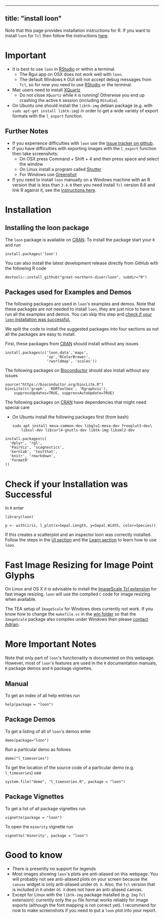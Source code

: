 
<script type="text/javascript">
document.getElementById("install").className += " selected";
</script>

---
title: "install loon"
---

Note that this page provides installation instructions for R. If you
want to install `loon` for `Tcl` then follow the instructions
[here](https://github.com/great-northern-diver/loon/tree/master/Tcl).

[TclWindows]: linkingActiveTcl.html
[rstudio]: http://www.rstudio.com/
[CRAN]: http://cran.r-project.org/

# Important

* It is best to use `loon` in [RStudio][rstudio] or within a terminal.
	* The Rgui app on OSX does not work well with `loon`.
	* The default Windows `R` GUI will not accept debug messages from
      `Tcl`, so for now you need to use [RStudio][rstudio] or the
      terminal.
* Mac users need to install [XQuartz](http://www.xquartz.org)
	* Do not close `XQuartz` while `R` is running! Otherwise you end
      up crashing the active `R` session (including `RStudio`).
* On Ubuntu one should install the `libtk-img` debian package
  (e.g. with `sudo apt-get install libtk-img`) in order to get a wide
  variety of export formats with the `l_export` function.


## Further Notes

* If you experience difficulties with `loon` use the
  [Issue tracker on github](https://github.com/great-northern-diver/loon/issues).
* If you have difficulties with exporting images with the `l_export`
  function then take screenshots:
    * On OSX press Command + Shift + 4 and then press space and
	  select the window
	* On Linux install a program called [Shutter](http://shutter-project.org/)
	* For Windows use [Greenshot](http://getgreenshot.org/)
* If you need to install `loon` manually on a Windows machine with an
  R version that is less than `3.4.0` then you need install `Tcl`
  version 8.6 and link R against it, see the
  [instructions here][TclWindows].

# Installation

## Installing the loon package

The `loon` package is available on
[CRAN](https://cran.r-project.org/web/packages/loon/index.html).
To install the package start your `R` and run

~~~{r}
install.packages('loon')
~~~

You can also install the latest development release directly from
GitHub with the following R code

~~~
devtools::install_github("great-northern-diver/loon", subdir="R")
~~~


<!--
### From a local file

In Rstudio, select Packages, Install, Install from: Package Archive
File (.tar.gz), select the 'loon_1.0.1.tar.gz' file and press the
install button.

![Install loon in Rstudio](images/install_rstudio.png "install loon with Rstudio.")


To install the `loon` `R` package as usual the following code in your
terminal

~~~
R CMD INSTALL loon_1.0.0.tar.gz
~~~

-->

## Packages used for Examples and Demos

The following packages are used in `loon`'s examples and demos. Note
that these packages are not needed to install `loon`, they are just
nice to have to run all the examples and demos. You can skip this step
and
[check if your `loon` installation was successful.](#check-if-your-installation-was-successful)


We split the code to install the suggested packages into four sections
as not all the packages are easy to install.

First, these packages from [CRAN][CRAN] should install without any
issues

~~~
install.packages(c('loon.data','maps',
                   'sp','RColorBrewer',
                   'rworldmap', 'scales'))
~~~

The following packages on [Bioconductor](http://www.bioconductor.org/)
should also install without any issues

~~~
source("https://bioconductor.org/biocLite.R")
biocLite(c('graph', 'RDRToolbox', 'Rgraphviz'),
    suppressUpdates=TRUE, suppressAutoUpdate=TRUE)
~~~


The following packages on [CRAN][CRAN] have dependencies that might need special care

* On Ubuntu install the following packages first (from bash)

    ~~~
	sudo apt install mesa-common-dev libglu1-mesa-dev freeglut3-dev\
	    libssl-dev libcurl4-gnutls-dev libtk-img libxml2-dev
	~~~


~~~
install.packages(c(
  'dplyr', 'rgl',
  'PairViz', 'scagnostics',
  'kernlab', 'testthat',
  'knitr', 'rmarkdown',
  'formatR'
))
~~~



# Check if your Installation was Successful

In `R` enter

~~~
library(loon)

p <- with(iris, l_plot(x=Sepal.Length, y=Sepal.Width, color=Species))
~~~

If this creates a scatterplot and an inspector loon was correctly
installed. Follow the steps in the [UI section](UI.html) and the
[Learn section](learn_R_intro.html) to learn how to use `loon`.


# Fast Image Resizing for Image Point Glyphs

On Linux and OS X it is advisable to install the
[ImageScale Tcl extension](https://github.com/waddella/tclImageScale)
for fast image resizing. `loon` will use the compiled `C` code for
image resizing when available.

The TEA setup of `ImageScale` for Windows does currently not work. If
you know how to change the `makefile.vc` in the
[win folder](https://github.com/waddella/tclImageScale/tree/master/win)
so that the `ImageScale` package also compiles under Windows then
please [contact Adrian](mailto:adrian@waddell.ch).


# More Important Notes

Note that only part of `loon`'s functionality is documented on this
webpage. However, most of `loon`'s features are used in the `R`
documentation manuals, `R` package demos and `R` package
vignettes.

## Manual
To get an index of all help entries run

~~~
help(package = "loon")
~~~


## Package Demos
To get a listing of all of `loon`'s demos enter

~~~
demo(package="loon")
~~~

Run a particular demo as follows

~~~
demo("l_timeseries")
~~~

To get the location of the source code of a particular demo
(e.g. `l_timeseries`) use

~~~
system.file("demo", "l_timeseries.R", package = "loon")
~~~

## Package Vignettes

To get a list of all package vignettes run

~~~
vignette(package = "loon")
~~~

To open the `minority` vignette run

~~~
vignette('minority', package = "loon")
~~~


# Good to know

- There is presently no support for legends
- Most images showing `loon`'s plots are anti-aliased on this
  webpage. You will probably not see anti-aliased plots on your screen
  because the `canvas` widget is only anti-aliased under `OS X`. Also,
  the `Tcl` version that is included in `R` under `OS X` does not have
  an anti-aliased canvas.
- Except for Linux with the `libtk-img` package installed (e.g. `Img`
 `Tcl` extension): currently only the `ps` file format works reliably
 for image exports (although the font mapping is not correct yet). I
 recommend for now to make screenshots if you need to put a `loon`
 plot into your report.

